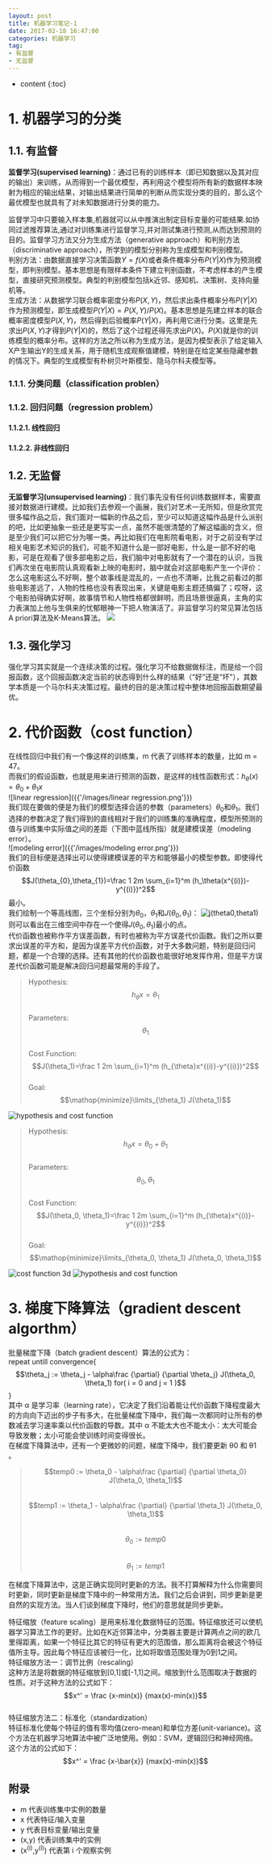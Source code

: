 ```yaml
---
layout: post
title: 机器学习笔记-1
date: 2017-02-18 16:47:00 
categories: 机器学习
tag: 
- 有监督
- 无监督
---
```


* content
{:toc}


# 1. 机器学习的分类

## 1.1. 有监督
**监督学习(supervised learning)**：通过已有的训练样本（即已知数据以及其对应的输出）来训练，从而得到一个最优模型，再利用这个模型将所有新的数据样本映射为相应的输出结果，对输出结果进行简单的判断从而实现分类的目的，那么这个最优模型也就具有了对未知数据进行分类的能力。

监督学习中只要输入样本集,机器就可以从中推演出制定目标变量的可能结果.如协同过滤推荐算法,通过对训练集进行监督学习,并对测试集进行预测,从而达到预测的目的。监督学习方法又分为生成方法（generative approach）和判别方法（discriminative approach），所学到的模型分别称为生成模型和判别模型。  
判别方法：由数据直接学习决策函数$Y=f(X)$或者条件概率分布$P(Y|X)$作为预测模型，即判别模型。基本思想是有限样本条件下建立判别函数，不考虑样本的产生模型，直接研究预测模型。典型的判别模型包括k近邻、感知机、决策树、支持向量机等。  
生成方法：从数据学习联合概率密度分布$P(X,Y)$，然后求出条件概率分布$P(Y|X)$作为预测模型，即生成模型$P(Y|X)=P(X,Y)/P(X)$。基本思想是先建立样本的联合概率密度模型$P(X,Y)$，然后得到后验概率$P(Y|X)$，再利用它进行分类。这里是先求出$P(X,Y)$才得到$P(Y|X)$的，然后了这个过程还得先求出$P(X)$。$P(X)$就是你的训练模型的概率分布。这样的方法之所以称为生成方法，是因为模型表示了给定输入X产生输出Y的生成关系，用于随机生成观察值建模，特别是在给定某些隐藏参数的情况下。典型的生成模型有朴树贝叶斯模型、隐马尔科夫模型等。  

### 1.1.1. 分类问题（classification problen）
### 1.1.2. 回归问题（regression problem）
#### 1.1.2.1. 线性回归
#### 1.1.2.2. 非线性回归

## 1.2. 无监督
**无监督学习(unsupervised learning)**：我们事先没有任何训练数据样本，需要直接对数据进行建模。比如我们去参观一个画展，我们对艺术一无所知，但是欣赏完很多幅作品之后，我们面对一幅新的作品之后，至少可以知道这幅作品是什么派别的吧，比如更抽象一些还是更写实一点，虽然不能很清楚的了解这幅画的含义，但是至少我们可以把它分为哪一类。再比如我们在电影院看电影，对于之前没有学过相关电影艺术知识的我们，可能不知道什么是一部好电影，什么是一部不好的电影，可是在观看了很多部电影之后，我们脑中对电影就有了一个潜在的认识，当我们再次坐在电影院认真观看新上映的电影时，脑中就会对这部电影产生一个评价：怎么这电影这么不好啊，整个故事线是混乱的，一点也不清晰，比我之前看过的那些电影差远了，人物的性格也没有表现出来，关键是电影主题还搞偏了；哎呀，这个电影拍得确实好啊，故事情节和人物性格都很鲜明，而且场景很逼真，主角的实力表演加上他与生俱来的忧郁眼神一下把人物演活了。非监督学习的常见算法包括A	priori算法及K-Means算法。
<img src='/images/supervised and unsupervised.png'>

## 1.3. 强化学习
强化学习其实就是一个连续决策的过程。强化学习不给数据做标注，而是给一个回报函数，这个回报函数决定当前的状态得到什么样的结果（“好”还是“坏”），其数学本质是一个马尔科夫决策过程。最终的目的是决策过程中整体地回报函数期望最优。  

# 2. 代价函数（cost function）
在线性回归中我们有一个像这样的训练集，m 代表了训练样本的数量，比如 m = 47。  
而我们的假设函数，也就是用来进行预测的函数，是这样的线性函数形式：$h_{\theta}(x)=\theta_{0}+\theta_{1}x$  
![linear regression]({{'/images/linear regression.png'}})  
我们现在要做的便是为我们的模型选择合适的参数（parameters）$\theta_{0}$和$\theta_{1}$。我们选择的参数决定了我们得到的直线相对于我们的训练集的准确程度，模型所预测的值与训练集中实际值之间的差距（下图中蓝线所指）就是建模误差（modeling error）。   
![modeling error]({{'/images/modeling error.png'}})  
我们的目标便是选择出可以使得建模误差的平方和能够最小的模型参数。即使得代价函数$$J(\theta_{0},\theta_{1})=\frac 1 2m \sum_{i=1}^m (h_\theta(x^{(i)})-y^{(i)})^2$$最小。  
我们绘制一个等高线图，三个坐标分别为$\theta_{0}$，$\theta_{1}$和$J(\theta_{0},\theta_{1})$： 
![j(theta0,theta1)]({{'/images/j(theta0theta1).png'}})  
则可以看出在三维空间中存在一个使得$J(\theta_{0},\theta_{1})$最小的点。  
代价函数也被称作平方误差函数，有时也被称为平方误差代价函数。我们之所以要求出误差的平方和，是因为误差平方代价函数，对于大多数问题，特别是回归问题，都是一个合理的选择。还有其他的代价函数也能很好地发挥作用，但是平方误差代价函数可能是解决回归问题最常用的手段了。  
>Hypothesis:  
$$h_{\theta}x= \theta_1$$  
Parameters:  
$$\theta_1$$  
Cost Function:  
$$J(\theta_1)=\frac 1 2m \sum_{i=1}^m (h_{\theta}x^{(i)}-y^{(i)})^2$$  
Goal:  
$$\mathop{minimize}\limits_{\theta_1} J(\theta_1)$$  

![hypothesis and cost function]({{'/images/h_j_1.png'}})  

>Hypothesis:  
$$h_{\theta}x=\theta_0 + \theta_1$$  
Parameters:  
$$\theta_0, \theta_1$$  
Cost Function:  
$$J(\theta_0, \theta_1)=\frac 1 2m \sum_{i=1}^m (h_{\theta}x^{(i)}-y^{(i)})^2$$  
Goal:  
$$\mathop{minimize}\limits_{\theta_0, \theta_1} J(\theta_0, \theta_1)$$  

![cost function 3d]({{'/images/j_3d.png'}})
![hypothesis and cost function]({{'/images/h_j_2.png'}})  
# 3. 梯度下降算法（gradient descent algorthm）
批量梯度下降（batch gradient descent）算法的公式为：  
repeat untill convergence{  
$$\theta_j := \theta_j - \alpha\frac {\partial} {\partial \theta_j} J(\theta_0, \theta_1)     for( i = 0 and j = 1 )$$
}  
其中 α 是学习率（learning rate），它决定了我们沿着能让代价函数下降程度最大的方向向下迈出的步子有多大，在批量梯度下降中，我们每一次都同时让所有的参数减去学习速率乘以代价函数的导数。其中 α 不能太大也不能太小：太大可能会导致发散；太小可能会使训练时间变得很长。  
在梯度下降算法中，还有一个更微妙的问题，梯度下降中，我们要更新 θ0 和 θ1 。  
>$$temp0 := \theta_0 - \alpha\frac {\partial} {\partial \theta_0} J(\theta_0, \theta_1)$$  
$$temp1 := \theta_1 - \alpha\frac {\partial} {\partial \theta_1} J(\theta_0, \theta_1)$$  
$$\theta_0 := temp0$$  
$$\theta_1 := temp1$$  

在梯度下降算法中，这是正确实现同时更新的方法。我不打算解释为什么你需要同时更新，同时更新是梯度下降中的一种常用方法。我们之后会讲到，同步更新是更自然的实现方法。当人们谈到梯度下降时，他们的意思就是同步更新。  

特征缩放（feature scaling）是用来标准化数据特征的范围。特征缩放还可以使机器学习算法工作的更好。比如在K近邻算法中，分类器主要是计算两点之间的欧几里得距离，如果一个特征比其它的特征有更大的范围值，那么距离将会被这个特征值所主导。因此每个特征应该被归一化，比如将取值范围处理为0到1之间。  
特征缩放方法一：调节比例（rescaling）  
这种方法是将数据的特征缩放到[0,1]或[-1,1]之间。缩放到什么范围取决于数据的性质。对于这种方法的公式如下：  
$$x^' = \frac {x-min(x)} {max(x)-min(x)}$$  
特征缩放方法二：标准化（standardization）  
特征标准化使每个特征的值有零均值(zero-mean)和单位方差(unit-variance)。这个方法在机器学习地算法中被广泛地使用。例如：SVM，逻辑回归和神经网络。这个方法的公式如下：  
$$x^' = \frac {x-\bar{x}} {max(x)-min(x)}$$  

## 附录
- m 代表训练集中实例的数量 
- x 代表特征/输入变量 
- y 代表目标变量/输出变量 
- (x,y) 代表训练集中的实例 
- (x<sup>(i)</sup>,y<sup>(i)</sup>) 代表第 i 个观察实例 
